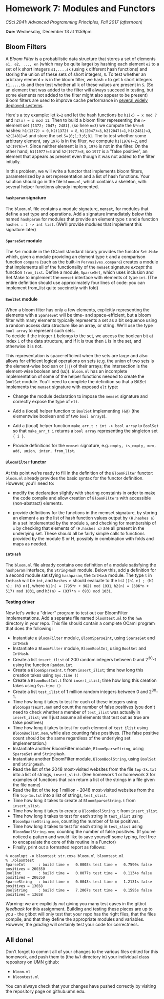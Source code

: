 # Homework 7:  Modules and Functors

*CSci 2041: Advanced Programming Principles, Fall 2017 (afternoon)*

**Due:** Wednesday, December 13 at 11:59pm

## Bloom Filters

A _Bloom Filter_ is a probabilistic data structure that stores a set of elements
`e1, e2, ..., en` (which may be quite large) by hashing each element `ei` to a
set of k short integers `s1,...,sk` (using `k` different hash functions) and
storing the union of these sets of short integers, `S`.  To test whether an
arbitrary element `x` is in the bloom filter, we hash `x` to get `k` short integers
`t1,...,tk` and then test whether all k of these values are present in `S`.  (So an
element that was added to the filter will always succeed in testing, but some
elements not added to the filter might also appear to be present)  Bloom filters
are used to improve cache performance in [several widely deployed
systems](https://en.wikipedia.org/wiki/Bloom_filter#Examples).

Here's a toy example: let `k=2` and let the hash functions be `h1(x) = x mod
7` and `h2(x) = x mod 11`.  Then to build a bloom filter representing the `n`-element
set `[1372; 2047; 2481]`, (so here `n=3`) we compute the `k*n=6` hashes: `h1(1372) = 0`,
`h2(1372) = 8`, `h1(2047)=3`, `h2(2047)=1`, `h1(2481)=3`, `h2(2481)=6` and store the set
`S=[0;1;3;6;8]`.  The to test whether some arbitrary element, say `1976` is in the filter,
we compute `h1(1976)=2`, and `h2(1976)=7`.  Since neither element is in `S`, `1976` is
not in the filter.   On the other hand, `h1(1977)=3` and `h2(1977)=8`, so `1977` is a
"false positive", an element that appears as present even though it was not added to the
filter initially.

In this problem, we will write a functor that implements bloom
filters, parameterized by a set representation and a list of hash
functions.  Your solution should go in the file `bloom.ml`, which
contains a skeleton, with several helper functions already
implemented.

#### `hashparam` signature

The `bloom.ml` file contains a module signature,  `memset`, for
modules that define a set type and operations.  Add a signature
immediately below this named `hashparam` for modules that provide an
element type `t` and a function `hashes : t -> int list`.  (We'll
provide modules that implement this signature later)

####	`SparseSet` module

The `Set` module in the OCaml standard library provides the functor
`Set.Make` which, given a module providing an element type `t` and a
comparison function `compare` (such as the built-in
`Pervasives.compare`) creates a module that implements all of the
functionality of the `memset` signature *except* the function
`from_list`.  Define a module, `SparseSet`, which uses inclusion and
Set.Make to implement the `memset` interface with elements of type
`int`.  (The entire definition should use approximately four lines of
code: you can implement from_list quite succinctly with fold)

#### `BoolSet` module

When a bloom filter has only a few elements, explicitly representing
the elements with a `SparseSet` will be time- and space-efficient, but
a bloom filter with many elements typically represents a set as a bit
sequence using a random access data structure like an array, or string.
We'll use the type `bool array` to represent such sets.   
To decide if the integer `i` belongs to the set, we access the boolean bit
at index `i` of the data structure, and if it is true then `i` is in the
set, and otherwise it is not.

This representation is space-efficient when the sets are large and
also allows for efficient logical operations on sets (e.g. the union
of two sets is the element-wise boolean or (`||`) of their arrays;
the intersection is the element-wise boolean and (`&&`)).
`bloom.ml` has an incomplete implementation of some of the helper
functions needed to create the `BoolSet` module.  You'll need to complete the
definition so that a BitSet implements the `memset` signature with
exposed `elt` type:

+ Change the module declaration to impose the `memset` signature and
correctly expose the type of `elt`.

+ Add a (local) helper function to `BoolSet` implementing `(&@)` (the
elementwise boolean and of two `bool array`s).

+ Add a (local) helper function `make_arr_t : int -> bool array` to `BoolSet` so
that `make_arr_t i` returns a `bool array` representing the singleton set `{ i }`.  

+ Provide definitions for the `memset` signature, e.g. `empty,
  is_empty, mem, add, union, inter, from_list`.

#### `BloomFilter` functor

At this point we're ready to fill in the definition of the
`BloomFilter` functor: `bloom.ml` already provides the basic syntax
for the functor definition.  However, you'll need to:

+ modify the declaration slightly with sharing constaints in order to
  make the code compile and allow creation of `BloomFilter`s with
  accessible (non-abstract) elements.

+ provide definitions for the functions in the memset signature, by
  storing an element `e` as the list of hash function values output by `(H.hashes
  e)` in a set implemented by the module `S`, and checking for
  membership of `x` by checking that elements of `(H.hashes x)` are
  all present in the underlying set.  These should all be fairly
  simple calls to functions provided by the module S or H, possibly in
  combination with folds and maps as needed.

#### `IntHash`

The `bloom.ml` file already contains one definition of a module
satisfying the `hashparam` interface, the `StringHash` module.  Below
this, add a definition for a second module satisfying `hashparam`, the
`IntHash` module.  The type `t` in `IntHash` will be `int`, and
`hashes n` should evaluate to the list `[(h1 n) ; (h2 n); (h3 n)]`,
where `h1(n) = (795*n + 962) mod 1031`,  `h2(n) = (386*n + 517) mod
1031`, and `h3(n) = (937*n + 693) mod 1031`.

#### Testing driver

Now let's write a "driver" program to test out our BloomFilter
implementations.  Add a separate file named `bloomtest.ml` to the
`hw6` directory in your repo.  This file should contain a complete
OCaml program that does the following:

+ Instantiate a `BloomFilter` module, `BloomSparseInt`, using `SparseSet`
and `IntHash`
+ Instantiate a `BloomFilter` module, `BloomBoolInt`, using `BoolSet`
  and `IntHash`.
+ Create a list `insert_ilist` of 200 random integers between 0 and 2<sup>30</sup>-1
 using the function `Random.int`.
+ Create a `BloomSparseInt.t` from `insert_ilist`; time how long this
  creation takes using `Sys.time ()`
+ Create a `BloomBoolInt.t` from `insert_ilist`; time how long this
creation takes using `Sys.time ()`
+ Create a list `test_ilist` of 1 million random integers between 0 and
2<sup>30</sup>-1.
+ Time how long it takes to test for each of these integers using
  `BloomSparseInt.mem` and count the number of false positives
  (you don't need to check whether a member of `test_ilist` was actually
  in `insert_ilist`; we'll just assume all elements that test out as
  true are false positives)
+ Time how long it takes to test for each element of `test_ilist` using
`BloomBoolInt.mem`, while also counting false positives.  (The false
positive count should be the same regardless of the underlying set
implementation.)
+ Instantiate another BloomFilter module, `BloomSparseString`, using
`SparseSet` and `StringHash`.
+ Instantiate another BloomFilter module, `BloomBoolString`, using
`BoolSet` and `StringHash`.
+ Read the list of the 2048 most-visited websites from the file
`top-2k.txt` into a list of strings, `insert_slist`.  (See homework 1
or homework 3 for examples of functions that can return a list of the
strings in a file given the file name)
+ Read the list of the top 1 million - 2048 most-visited websites from
the file `top-1m.txt` into a list of strings, `test_slist`.
+ Time how long it takes to create at `BloomSparseString.t` from
`insert_slist`.
+ Time how long it takes to create a `BloomBoolString.t` from
`insert_slist`.
+ Time how long it takes to test for each string in `test_slist` using
`BloomSparseString.mem`, counting the number of false positives.
+ Time how long it takes to test for each string in `test_slist` using
`BloomBoolString.mem`, counting the number of false positives.
(If you've noticed a pattern and would like to save yourself some
typing, feel free to encapsulate the core of this routine in a Functor)
+ Finally, print out a formatted report as follows:
```
% ocamlopt -o bloomtest str.cmxa bloom.ml bloomtest.ml
% ./bloomtest
SparseInt      : build time =   0.0003s test time =   0.7590s false positives = 200350
BoolInt        : build time =   0.0077s test time =   0.1134s false positives = 200350
SparseString   : build time =   0.0043s test time =   1.2131s false positives = 13658
BoolString     : build time =   7.2067s test time =   0.1595s false positives = 13658
```

Warning: we are explicitly *not* giving you many test cases in the gitbot *feedback* for this assignment. Building and testing these pieces are up to you - the gitbot will only test that your repo has the right files, that the files compile, and that they define the appropriate modules and variables.  However, the *grading* will certainly test your code for correctness.

## All done!

Don't forget to commit all of your changes to the various files edited
for this homework, and push them to (the `hw7` directory in) your individual class repository
on UMN github:

+ `bloom.ml`
+ `bloomtest.ml`

You can always check that your changes have pushed
correctly by visiting the repository page on github.umn.edu.
